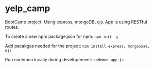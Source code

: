 # yelp_camp
BootCamp project. Using express, mongoDB, ejs.
App is using RESTful routes.

To create a new npm package.json for npm:
`npm init -y`

Add pacakges needed for the project:
`npm install express, mongoosse, ejs`

Run nodemon locally during developement:
`nodemon app.js`
